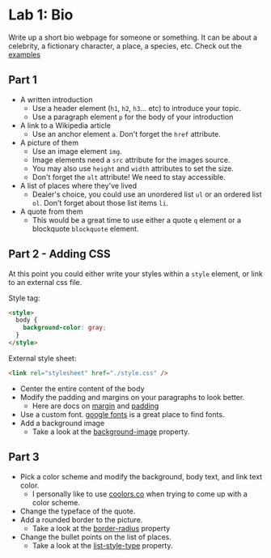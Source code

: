 # Lab 1: Bio

Write up a short bio webpage for someone or something. It can be about a celebrity, a fictionary character, a place, a species, etc. Check out the [examples](https://github.com/PdxCodeGuild/class_bumble_bee/tree/main/2%20HTML%20%2B%20CSS/labs/images)

## Part 1

- A written introduction
  - Use a header element (`h1`, `h2`, `h3`... etc) to introduce your topic.
  - Use a paragraph element `p` for the body of your introduction
- A link to a Wikipedia article
  - Use an anchor element `a`. Don't forget the `href` attribute.
- A picture of them
  - Use an image element `img`.
  - Image elements need a `src` attribute for the images source.
  - You may also use `height` and `width` attributes to set the size.
  - Don't forget the `alt` attribute! We need to stay accessible.
- A list of places where they've lived
  - Dealer's choice, you could use an unordered list `ul` or an ordered list `ol`. Don't forget about those list items `li`.
- A quote from them
  - This would be a great time to use either a quote `q` element or a blockquote `blockquote` element.

## Part 2 - Adding CSS

At this point you could either write your styles within a `style` element, or link to an external css file.

Style tag:

```html
<style>
  body {
    background-color: gray;
  }
</style>
```

External style sheet:

```html
<link rel="stylesheet" href="./style.css" />
```

- Center the entire content of the body
- Modify the padding and margins on your paragraphs to look better.
  - Here are docs on [margin](https://developer.mozilla.org/en-US/docs/Web/CSS/margin) and [padding](https://developer.mozilla.org/en-US/docs/Web/CSS/padding)
- Use a custom font. [google fonts](https://fonts.google.com/) is a great place to find fonts.
- Add a background image
  - Take a look at the [background-image](https://developer.mozilla.org/en-US/docs/Web/CSS/background-image) property.

## Part 3

- Pick a color scheme and modify the background, body text, and link text color.
  - I personally like to use [coolors.co](https://coolors.co/8895b3-8e94f2-9fa0ff-bbadff-dab6fc) when trying to come up with a color scheme.
- Change the typeface of the quote.
- Add a rounded border to the picture.
  - Take a look at the [border-radius](https://developer.mozilla.org/en-US/docs/Web/CSS/border-radius) property
- Change the bullet points on the list of places.
  - Take a look at the [list-style-type](https://developer.mozilla.org/en-US/docs/Web/CSS/list-style-type) property.
